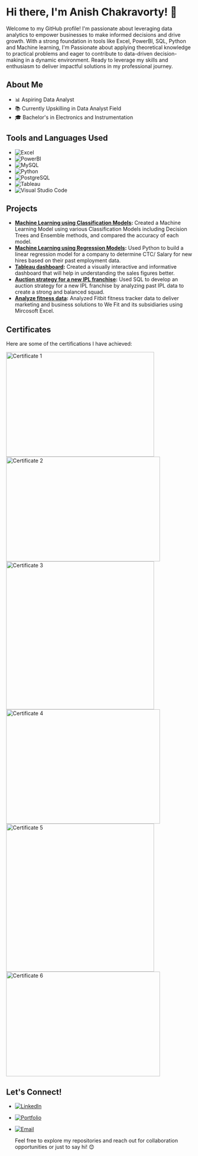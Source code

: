 # Hi there, I'm Anish Chakravorty! 👋

Welcome to my GitHub profile! I'm passionate about leveraging data analytics to empower businesses to make informed decisions and drive growth. With a strong foundation in tools like Excel, PowerBI, SQL, Python and Machine learning, I'm Passionate about applying theoretical knowledge to practical problems and eager to contribute to data-driven decision-making in a dynamic environment. Ready to leverage my skills and enthusiasm to deliver impactful solutions in my professional journey.

## About Me
- 📊 Aspiring Data Analyst
- 📚 Currently Upskilling in Data Analyst Field
- 🎓 Bachelor's in Electronics and Instrumentation

## Tools and Languages Used
- ![Excel](https://img.shields.io/badge/Excel-217346?style=for-the-badge&logo=microsoft-excel&logoColor=white)
- ![PowerBI](https://img.shields.io/badge/PowerBI-F2C811?style=for-the-badge&logo=power-bi&logoColor=black)
- ![MySQL](https://img.shields.io/badge/MySQL-4479A1?style=for-the-badge&logo=mysql&logoColor=white)
- ![Python](https://img.shields.io/badge/Python-3776AB?style=for-the-badge&logo=python&logoColor=white)
- ![PostgreSQL](https://img.shields.io/badge/PostgreSQL-4169E1?style=for-the-badge&logo=postgresql&logoColor=white)
- ![Tableau](https://img.shields.io/badge/Tableau-E97627?style=for-the-badge&logo=tableau&logoColor=white)
- ![Visual Studio Code](https://img.shields.io/badge/Visual_Studio_Code-0078D4?style=for-the-badge&logo=visual%20studio%20code&logoColor=white)



## Projects
- **[Machine Learning using Classification Models](https://github.com/AnishChakravorty/Machine-Learning-using-Classification-Models-):** Created a Machine Learning Model using various Classification Models 
    including Decision Trees and Ensemble methods, and compared the accuracy of each model.
- **[Machine Learning using Regression Models](https://github.com/AnishChakravorty/Machine-Learning-using-Regression-Models):** Used Python to build a linear regression model for a company to determine CTC/ 
     Salary for new hires based on their past employment data.
- **[Tableau dashboard](https://github.com/AnishChakravorty/Bike-Have-Tableau-Dashboard):** Created a visually interactive and informative dashboard that will help in understanding the sales figures better.
- **[Auction strategy for a new IPL franchise](https://github.com/AnishChakravorty/Auction-Strategy-for-New-IPL-Franchise):** Used SQL to develop an auction strategy for a new IPL franchise by analyzing past IPL 
    data to create a strong and balanced squad.
- **[Analyze fitness data](https://github.com/AnishChakravorty/Fitbit-Data-Analysis):** Analyzed Fitbit fitness tracker data to deliver marketing and business solutions to We Fit and its subsidiaries using 
    Mircosoft Excel.

## Certificates
Here are some of the certifications I have achieved:

<img src="https://github.com/AnishChakravorty/AnishChakravorty/assets/167467707/0dfdf35b-bc44-4724-b941-e1e317f62efc" alt="Certificate 1" width="400" height="283"/>
<img src="https://github.com/AnishChakravorty/AnishChakravorty/assets/167467707/3e7f5e4e-bbff-4cdc-b121-542970e6ec74" alt="Certificate 2" width="416" height="283"/>
<img src="https://github.com/AnishChakravorty/AnishChakravorty/assets/167467707/b0f74175-65d6-4a3c-81fa-b66bd803d8b2" alt="Certificate 3" width="400"/>
<img src="https://github.com/AnishChakravorty/AnishChakravorty/assets/167467707/0cb8c2af-4e7b-44fe-ad4f-bb681989c5d2" alt="Certificate 4" width="416" height="309"/>
<img src="https://github.com/AnishChakravorty/AnishChakravorty/assets/167467707/9b994ba6-0de1-4325-8c13-fbc1254d9228" alt="Certificate 5" width="400"/>
<img src="https://github.com/AnishChakravorty/AnishChakravorty/assets/167467707/c8dc0ec3-eaac-4030-b604-1485f7f398c0" alt="Certificate 6" width="416" height="283"/>



## Let's Connect!
- [![LinkedIn](https://img.shields.io/badge/LinkedIn-0A66C2?style=for-the-badge&logo=linkedin&logoColor=white)](https://www.linkedin.com/in/anish-chakravorty)
- [![Portfolio](https://img.shields.io/badge/Portfolio-000000?style=for-the-badge&logo=datacamp&logoColor=white)](https://www.datascienceportfol.io/AnishChakravorty)
- [![Email](https://img.shields.io/badge/Email-D14836?style=for-the-badge&logo=gmail&logoColor=white)](mailto:anishntpc1234@gmail.com)

  Feel free to explore my repositories and reach out for collaboration opportunities or just to say hi! 😊  

